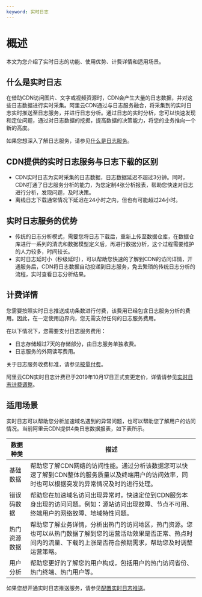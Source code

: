 ```yaml
---
keyword: 实时日志
---
```


# 概述

本文为您介绍了实时日志的功能、使用优势、计费详情和适用场景。

## 什么是实时日志

在借助CDN访问图片、文字或视频资源时，CDN会产生大量的日志数据，并对这些日志数据进行实时采集。阿里云CDN通过与日志服务融合，将采集到的实时日志实时推送至日志服务，并进行日志分析。通过日志的实时分析，您可以快速发现和定位问题，通过对日志数据的挖掘，提高数据的决策能力，将您的业务推向一个新的高度。

如果您想深入了解日志服务，请参见[什么是日志服务](https://help.aliyun.com/document_detail/48869.html)。

## CDN提供的实时日志服务与日志下载的区别

-   CDN实时日志为实时采集的日志数据，日志数据延迟不超过3分钟。同时，CDN打通了日志服务分析的能力，为您定制4张分析报表，帮助您快速对日志进行分析，发现问题，及时决策。
-   离线日志下载通常情况下延迟在24小时之内，但也有可能超过24小时。

## 实时日志服务的优势

-   传统的日志分析模式，需要您将日志下载后，重新上传至数据仓库，在数据仓库进行一系列的清洗和数据模型定义后，再进行数据分析，这个过程需要维护的人力较多，时间较长。
-   实时日志延时小（秒级延时），可以帮助您快速的了解到CDN的访问详情，开通服务后，CDN将日志数据自动投递到日志服务，免去繁琐的传统日志分析的流程，实时查看日志分析结果。

## 计费详情

您需要按照实时日志推送成功条数进行付费，该费用已经包含日志服务分析的费用。因此，在一定使用边界内，您无需支付任何的日志服务费用。

在以下情况下，您需要支付日志服务费用：

-   日志存储超过7天的存储部分，由日志服务单独收费。
-   日志服务的外网读写费用。

关于日志服务收费标准，请参见[按量付费](https://help.aliyun.com/document_detail/48220.html)。

阿里云CDN实时日志计费已于2019年10月17日正式变更定价，详情请参见[实时日志计费调整](/cn.zh-CN/服务管理/日志管理/实时日志/实时日志计费调整.md)。

## 适用场景

实时日志可以帮助您分析加速域名遇到的异常问题，也可以帮助您了解用户的访问情况。当前阿里云CDN提供4类日志数据报表，如下表所示。

|数据种类|描述|
|----|--|
|基础数据|帮助您了解CDN网络的访问性能。通过分析该数据您可以快速了解到CDN整体的服务质量以及终端用户的访问效率，同时也可以根据突发的异常情况及时的进行处理。|
|错误码数据|帮助您在加速域名访问出现异常时，快速定位到CDN服务本身出现的访问问题。例如：源站访问出现故障、节点不可用、终端用户的网络故障、地域特性问题。|
|热门资源数据|帮助您了解业务详情，分析出热门的访问地区，热门资源。您也可以从热门数据了解到您的运营活动效果是否正常、热点时间内的流量、下载的上涨是否符合预期需求，帮助您及时调整运营策略。|
|用户分析|帮助您更好的了解您的用户构成，包括用户的热门访问省份、热门终端、热门用户等。|

如果您想开通实时日志推送服务，请参见[配置实时日志推送](/cn.zh-CN/服务管理/日志管理/实时日志/配置实时日志推送.md)。

